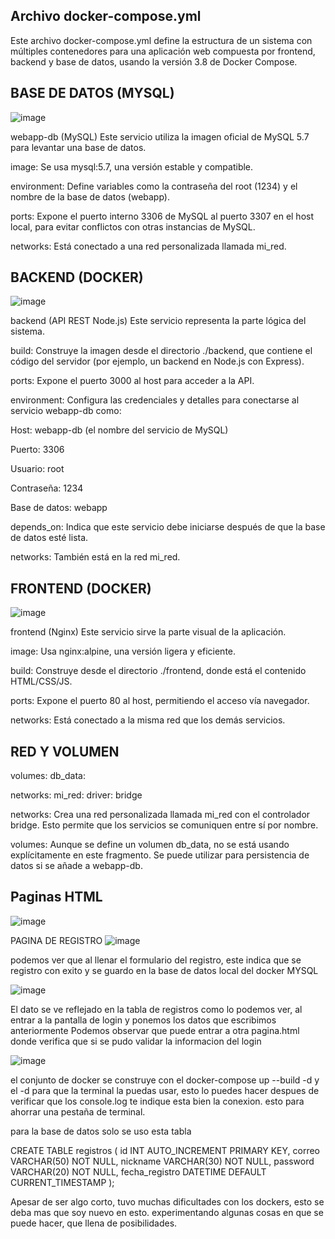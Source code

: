 Archivo docker-compose.yml
---------------------------------------------------------------------------------------------------------------------------------------------

Este archivo docker-compose.yml define la estructura de un sistema con múltiples contenedores para una aplicación
web compuesta por frontend, backend y base de datos, usando la versión 3.8 de Docker Compose.

BASE DE DATOS (MYSQL)
---------------------------------------------------------------------------------------------------------------------------------------------

![image](https://github.com/user-attachments/assets/99b2bf7c-a840-42c2-bb01-be9e571de6b0)


webapp-db (MySQL)
Este servicio utiliza la imagen oficial de MySQL 5.7 para levantar una base de datos.

image: Se usa mysql:5.7, una versión estable y compatible.

environment: Define variables como la contraseña del root (1234) y el nombre de la base de datos (webapp).

ports: Expone el puerto interno 3306 de MySQL al puerto 3307 en el host local, para evitar conflictos con otras instancias de MySQL.

networks: Está conectado a una red personalizada llamada mi_red.

BACKEND (DOCKER)
---------------------------------------------------------------------------------------------------------------------------------------------

![image](https://github.com/user-attachments/assets/0f8682c6-9edc-4bf1-af5e-30d174b08498)


backend (API REST Node.js)
Este servicio representa la parte lógica del sistema.

build: Construye la imagen desde el directorio ./backend, que contiene el código del servidor (por ejemplo, un backend en Node.js con Express).

ports: Expone el puerto 3000 al host para acceder a la API.

environment: Configura las credenciales y detalles para conectarse al servicio webapp-db como:

Host: webapp-db (el nombre del servicio de MySQL)

Puerto: 3306

Usuario: root

Contraseña: 1234

Base de datos: webapp

depends_on: Indica que este servicio debe iniciarse después de que la base de datos esté lista.

networks: También está en la red mi_red.

FRONTEND (DOCKER)
--------------------------------------------------------------------------------------------------------------------------------------------

![image](https://github.com/user-attachments/assets/7737fbda-da2d-4dba-b01f-0a61014ba618)


frontend (Nginx)
Este servicio sirve la parte visual de la aplicación.

image: Usa nginx:alpine, una versión ligera y eficiente.

build: Construye desde el directorio ./frontend, donde está el contenido HTML/CSS/JS.

ports: Expone el puerto 80 al host, permitiendo el acceso vía navegador.

networks: Está conectado a la misma red que los demás servicios.

RED Y VOLUMEN
--------------------------------------------------------------------------------------------------------------------------------------------

volumes:
  db_data:

networks:
  mi_red:
    driver: bridge

networks: Crea una red personalizada llamada mi_red con el controlador 
bridge. Esto permite que los servicios se comuniquen entre sí por nombre.

volumes: Aunque se define un volumen db_data, no se está usando explícitamente en este fragmento. 
Se puede utilizar para persistencia de datos si se añade a webapp-db.


Paginas HTML
--------------------------------------------------------------------------------------------------------------------------------------------

![image](https://github.com/user-attachments/assets/8d3cbbf4-02e3-49ff-8937-c938ec7a9f23)

PAGINA DE REGISTRO
![image](https://github.com/user-attachments/assets/e2ca10ee-e366-4f8a-b15c-78fbb047bc27)

podemos ver que al llenar el formulario del registro, este indica que se registro con exito y se guardo en la base de datos local del docker MYSQL

![image](https://github.com/user-attachments/assets/fecbe7d0-941d-4a0f-b604-3ebab6379eb6)

El dato se ve reflejado en la tabla de registros como lo podemos ver, al entrar a la pantalla de login y ponemos los datos que escribimos anteriormente
Podemos observar que puede entrar a otra pagina.html donde verifica que si se pudo validar la informacion del login

![image](https://github.com/user-attachments/assets/3ee2b7c4-8d00-4644-9474-aab1e7fc78b9)

el conjunto de docker se construye con el 
docker-compose up --build -d 
y el -d para que la terminal la puedas usar, esto lo puedes hacer despues de verificar que los console.log te indique esta bien la conexion.
esto para ahorrar una pestaña de terminal.

para la base de datos solo se uso esta tabla

CREATE TABLE registros (
  id INT AUTO_INCREMENT PRIMARY KEY,
  correo VARCHAR(50) NOT NULL,
  nickname VARCHAR(30) NOT NULL,
  password VARCHAR(20) NOT NULL,
  fecha_registro DATETIME DEFAULT CURRENT_TIMESTAMP
);

Apesar de ser algo corto, tuvo muchas dificultades con los dockers, esto se deba mas que soy nuevo en esto. 
experimentando algunas cosas en que se puede hacer, que llena de posibilidades. 



